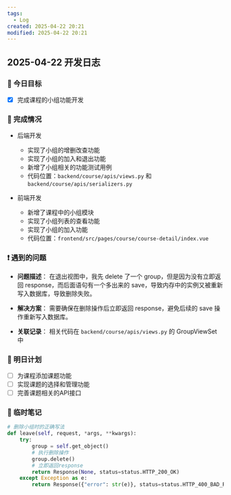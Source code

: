 ```yaml
---
tags:
  - Log
created: 2025-04-22 20:21
modified: 2025-04-22 20:21
---
```


## 2025-04-22 开发日志

### 🎯 今日目标
- [x] 完成课程的小组功能开发

### 📝 完成情况
- 后端开发
  - 实现了小组的增删改查功能
  - 实现了小组的加入和退出功能
  - 新增了小组相关的功能测试用例
  - 代码位置：`backend/course/apis/views.py` 和 `backend/course/apis/serializers.py`

- 前端开发
  - 新增了课程中的小组模块
  - 实现了小组列表的查看功能
  - 实现了小组的加入功能
  - 代码位置：`frontend/src/pages/course/course-detail/index.vue`

### ❗ 遇到的问题
- **问题描述**：
  在退出视图中，我先 delete 了一个 group，但是因为没有立即返回 response，而后面语句有一个多出来的 save，导致内存中的实例又被重新写入数据库，导致删除失败。

- **解决方案**：
  需要确保在删除操作后立即返回 response，避免后续的 save 操作重新写入数据库。

- **关联记录**：
  相关代码在 `backend/course/apis/views.py` 的 GroupViewSet 中

### 🌱 明日计划
- [ ] 为课程添加课题功能
- [ ] 实现课题的选择和管理功能
- [ ] 完善课题相关的API接口

### 📌 临时笔记
```python
# 删除小组时的正确写法
def leave(self, request, *args, **kwargs):
    try:
        group = self.get_object()
        # 执行删除操作
        group.delete()
        # 立即返回response
        return Response(None, status=status.HTTP_200_OK)
    except Exception as e:
        return Response({"error": str(e)}, status=status.HTTP_400_BAD_REQUEST)
```
